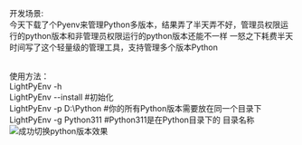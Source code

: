开发场景:</br>
今天下载了个Pyenv来管理Python多版本，结果弄了半天弄不好，管理员权限运行的python版本和非管理员权限运行的python版本还能不一样
一怒之下耗费半天时间写了这个轻量级的管理工具，支持管理多个版本Python

</br>
使用方法：</br>
LightPyEnv -h
</br>
LightPyEnv --install    #初始化
</br>
LightPyEnv -p D:\Python    #你的所有Python版本需要放在同一个目录下
</br>
LightPyEnv -g Python311    #Python311是在Python目录下的 目录名称
</br>
<img src="https://github.com/user-attachments/assets/f0647aa8-8ad9-4236-8d1d-a4b22877d3da" alt="成功切换python版本效果"/>
